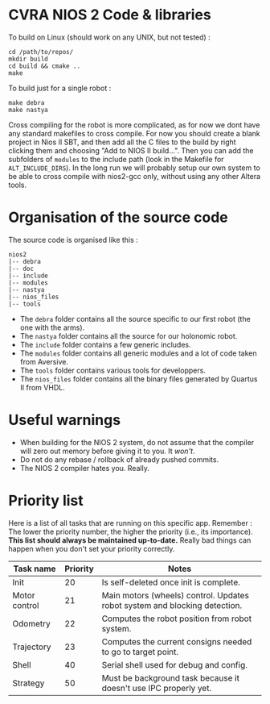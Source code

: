 CVRA NIOS 2 Code & libraries
============================

To build on Linux (should work on any UNIX, but not tested) :

    cd /path/to/repos/
    mkdir build
    cd build && cmake ..
    make

To build just for a single robot :

    make debra
    make nastya

Cross compiling for the robot is more complicated, as for now we dont have any
standard makefiles to cross compile. For now you should create a blank project in
Nios II SBT, and then add all the C files to the build by right clicking them and
choosing "Add to NIOS II build...". Then you can add the subfolders of `modules`
to the include path (look in the Makefile for `ALT_INCLUDE_DIRS`). In the long run
we will probably setup our own system to be able to cross compile with nios2-gcc
only, without using any other Altera tools.

Organisation of the source code
===============================
The source code is organised like this :

    nios2
    |-- debra
    |-- doc
    |-- include
    |-- modules
    |-- nastya
    |-- nios_files
    |-- tools


* The `debra` folder contains all the source specific to our first robot (the one with the arms).
* The `nastya` folder contains all the source for our holonomic robot.
* The `include` folder contains a few generic includes.
* The `modules` folder contains all generic modules and a lot of code taken from Aversive.
* The `tools` folder contains various tools for developpers.
* The `nios_files` folder contains all the binary files generated by Quartus II from VHDL.

Useful warnings
===============
* When building for the NIOS 2 system, do not assume that the compiler will zero out memory before giving it to you. It _won't_.
* Do not do any rebase / rollback of already pushed commits.
* The NIOS 2 compiler hates you. Really.

Priority list
=============
Here is a list of all tasks that are running on this specific app.
Remember : The lower the priority number, the higher the priority (i.e., its importance).
**This list should always be maintained up-to-date.**
Really bad things can happen when you don't set your priority correctly.

| Task name     | Priority | Notes
|---------------|----------|-------
| Init          | 20       | Is self-deleted once init is complete.
| Motor control | 21       | Main motors (wheels) control. Updates robot system and blocking detection.
| Odometry      | 22       | Computes the robot position from robot system.
| Trajectory    | 23       | Computes the current consigns needed to go to target point.
| Shell         | 40       | Serial shell used for debug and config.
| Strategy      | 50       | Must be background task because it doesn't use IPC properly yet.
